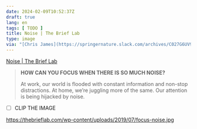 ```yaml
---
date: 2024-02-09T10:52:37Z
draft: true
lang: en
tags: [ TODO ]
title: Noise | The Brief Lab
type: image
via: "[Chris James](https://springernature.slack.com/archives/C027G6UV90C/p1707470817658859)"
---
```


[Noise | The Brief Lab](https://thebrieflab.com/noise/)

> **HOW CAN YOU FOCUS WHEN THERE IS SO MUCH NOISE?**
>
> At work, our world is flooded with constant information and non-stop distractions.
> At home, we’re juggling more of the same. Our attention is being hijacked by noise.

* [ ] CLIP THE IMAGE

https://thebrieflab.com/wp-content/uploads/2019/07/focus-noise.jpg

